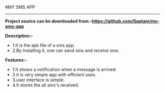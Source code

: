 #MY SMS APP
***********

**Project source can be downloaded from:-https://github.com/Saptam/my-sms-app**

**<p>Description:-</p>**
* 1.It is the apk file of a sms app.
* 2.By installing it, one can send sms and receive sms.


**<p>Features:-</p>**
*  1.It shows a notification when a message is arrived.
* 2.it is very simple app with efficient uses.
* 3.user interface is simple.
* 4.It stores the all sms's received.



